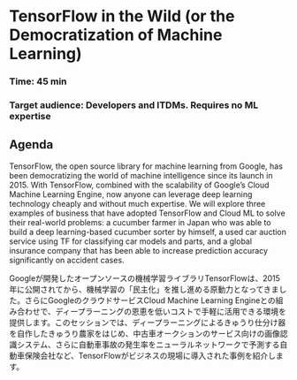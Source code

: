 # TensorFlow in the Wild (or the Democratization of Machine Learning)

### Time: 45 min

### Target audience: Developers and ITDMs. Requires no ML expertise

## Agenda

TensorFlow, the open source library for machine learning from Google, has been democratizing the world of machine intelligence since its launch in 2015. With TensorFlow, combined with the scalability of Google’s Cloud Machine Learning Engine, now anyone can leverage deep learning technology cheaply and without much expertise. We will explore three examples of business that have adopted TensorFlow and Cloud ML to solve their real-world problems: a cucumber farmer in Japan who was able to build a deep learning-based cucumber sorter by himself, a used car auction service using TF for classifying car models and parts, and a global insurance company that has been able to increase prediction accuracy significantly on accident cases.

Googleが開発したオープンソースの機械学習ライブラリTensorFlowは、2015年に公開されてから、機械学習の「民主化」を推し進める原動力となってきました。さらにGoogleのクラウドサービスCloud Machine Learning Engineとの組み合わせで、ディープラーニングの恩恵を低いコストで手軽に活用できる環境を提供します。このセッションでは、ディープラーニングによるきゅうり仕分け器を自作したきゅうり農家をはじめ、中古車オークションのサービス向けの画像認識システム、さらに自動車事故の発生率をニューラルネットワークで予測する自動車保険会社など、TensorFlowがビジネスの現場に導入された事例を紹介します。

